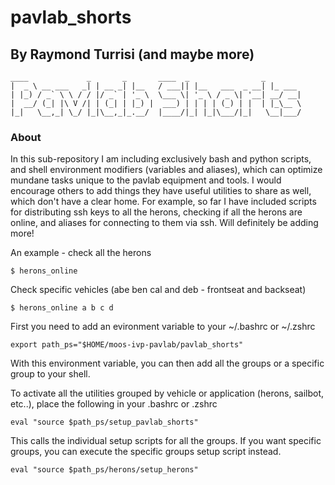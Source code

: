 # pavlab_shorts

## By Raymond Turrisi (and maybe more)
```
____             _       _       ____  _                _       
|  _ \ __ ___   _| | __ _| |__   / ___|| |__   ___  _ __| |_ ___ 
| |_) / _` \ \ / / |/ _` | '_ \  \___ \| '_ \ / _ \| '__| __/ __|
|  __/ (_| |\ V /| | (_| | |_) |  ___) | | | | (_) | |  | |_\__ \
|_|   \__,_| \_/ |_|\__,_|_.__/  |____/|_| |_|\___/|_|   \__|___/
```
### About 

In this sub-repository I am including exclusively bash and python scripts, and shell environment modifiers (variables and aliases), which can optimize mundane tasks unique to the pavlab equipment and tools. I would encourage others to add things they have useful utilities to share as well, which don't have a clear home. For example, so far I have included scripts for distributing ssh keys to all the herons, checking if all the herons are online, and aliases for connecting to them via ssh. Will definitely be adding more! 

An example - check all the herons
```
$ herons_online
```

Check specific vehicles (abe ben cal and deb - frontseat and backseat)

```
$ herons_online a b c d
```


First you need to add an evironment variable to your ~/.bashrc or ~/.zshrc
```
export path_ps="$HOME/moos-ivp-pavlab/pavlab_shorts"
```

With this environment variable, you can then add all the groups or a specific group to your shell. 

To activate all the utilities grouped by vehicle or application (herons, sailbot, etc..), place the following in your .bashrc or .zshrc

```
eval "source $path_ps/setup_pavlab_shorts"
```

This calls the individual setup scripts for all the groups. If you want specific groups, you can execute the specific groups setup script instead. 

```
eval "source $path_ps/herons/setup_herons"
```